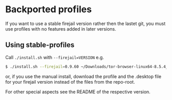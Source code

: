 # Backported profiles

If you want to use a stable firejail version rather then the lastet git,
you must use profiles with no features added in later versions.


## Using stable-profiles

Call `./install.sh` with `--firejail=VERSION` e.g.

```bash
$ ./install.sh --firejail=0.9.60 ~/Downloads/tor-browser-linux64-8.5.4_en-US.tar.xz
```

or, if you use the manual install, download the profile and the .desktop file for
your firejail version instead of the files from the repo-root.

For other special aspects see the README of the respective version.

